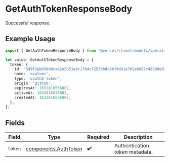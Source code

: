 # GetAuthTokenResponseBody

Successful response.

## Example Usage

```typescript
import { GetAuthTokenResponseBody } from '@vercel/client/models/operations';

let value: GetAuthTokenResponseBody = {
  token: {
    id: '5d9f2ebd38ddca62e5d51e9c1704c72530bdc8bfdd41e782a6687c48399e8391',
    name: '<value>',
    type: 'oauth2-token',
    origin: 'github',
    expiresAt: 1632816536002,
    activeAt: 1632816536002,
    createdAt: 1632816536002,
  },
};
```

## Fields

| Field   | Type                                                         | Required           | Description                    |
| ------- | ------------------------------------------------------------ | ------------------ | ------------------------------ |
| `token` | [components.AuthToken](../../models/components/authtoken.md) | :heavy_check_mark: | Authentication token metadata. |
